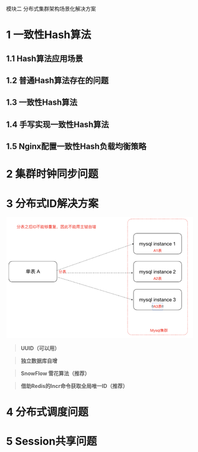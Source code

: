 模块二 分布式集群架构场景化解决方案

# 1 一致性Hash算法

## 1.1 Hash算法应用场景

## 1.2 普通Hash算法存在的问题

## 1.3 一致性Hash算法

## 1.4 手写实现一致性Hash算法

## 1.5 Nginx配置一致性Hash负载均衡策略

# 2 集群时钟同步问题

# 3 分布式ID解决方案

![image-20211021105043414](assest/image-20211021105043414.png)

> **UUID（可以用）**



> **独立数据库自增**



> **SnowFlow 雪花算法（推荐）**



> **借助Redis的Incr命令获取全局唯一ID（推荐）**

# 4 分布式调度问题

# 5 Session共享问题